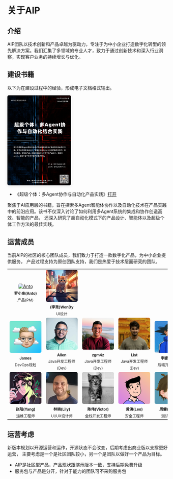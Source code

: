 # 关于AIP

## 介绍

AIP团队以技术创新和产品卓越为驱动力，专注于为中小企业打造数字化转型的领先解决方案。我们汇集了多领域的专业人才，致力于通过创新技术和深入行业洞察，实现客户业务的持续增长与优化。

## 建设书籍

以下为在建设过程中的经验，形成电子文档格式输出。

<!-- <img src="/book/book-cover.png" style="
    width: 200px;
    border-radius: 5px;
    box-shadow: 0 2px 12px 0 rgba(0,0,0,.1);
">

- 《中小团队数字中台产品建设实践》[打开](http://alinesno-book.linesno.com/book/)

关于数字化转型的实战指南，旨在帮助中小微企业团队打造中台产品，提升企业的竞争力。书籍从19年设计alinesno-cloud开源项目的第一版本建设开始进行记录编写，
整个产品输出过程大概是建设初版本到产品化运营差不多3年。

--- -->

<img src="/book/book-cover_2.png" style="
    width: 200px;
    border-radius: 5px;
    box-shadow: 0 2px 12px 0 rgba(0,0,0,.1);
">

- 《超级个体：多Agent协作与自动化产品实践》[打开](http://alinesno-agent.linesno.com/book/)

聚焦于AI应用层的书籍，旨在探索多Agent智能体协作以及自动化技术在产品实践中的前沿应用。该书不仅深入讨论了如何利用多Agent系统的集成和协作创造高效、智能的产品，
还深入研究了超自动化模式下的产品设计、智能体以及超级个体工作方法的最佳实践。

## 运营成员

当前AIP的社区的核心团队成员，我们致力于打造一款数字化产品，为中小企业提供服务， 产品过程支持为原创团队支持，我们是热爱于技术层面研究的团队。


<table class="contributor-table">
   <tbody>
      <tr>
         <td align="center">
            <a href="https://github.com/alinesno-infrastructure">
               <img src="https://avatars.githubusercontent.com/u/9816972?v=4" width="100px;" style="border-radius:5px;max-width:none !important" alt="Anto" />
            </a>
            <br />
            <sub>
               <b>罗小东(Anto)</b>
            </sub>
            <br />
            <sub>产品(PM)</sub>
         </td>
         <td align="center">
            <a href="https://github.com/alinesno-infrastructure">
               <img src="/assets/avatars/team-2.png" width="100px;" style="border-radius:5px;max-width:none !important" alt="WenDy" />
            </a>
            <br />
            <sub>
               <b>(李秀)WenDy</b>
            </sub>
            <br />
            <sub>UI设计</sub>
         </td>
      </tr>
      <tr>
         <td align="center">
            <a href="https://github.com/alinesno-infrastructure">
               <img src="/assets/avatars/team-3.png" width="100px;" style="border-radius:5px;max-width:none !important" alt="James" />
            </a>
            <br />
            <sub>
               <b>James</b>
            </sub>
            <br />
            <sub>DevOps规划</sub>
         </td>
         <td align="center">
            <a href="https://github.com/alinesno-infrastructure">
               <img src="/assets/avatars/team-4.jpeg" width="100px;" style="border-radius:5px;max-width:none !important" alt="Allen" />
            </a>
            <br />
            <sub>
               <b>Allen</b>
            </sub>
            <br />
            <sub>Java开发工程师(Dev)</sub>
         </td>
         <td align="center">
            <a href="https://github.com/alinesno-infrastructure">
               <img src="/assets/avatars/team-5.jpeg" width="100px;" style="border-radius:5px;max-width:none !important" alt="zgm4z" />
            </a>
            <br />
            <sub>
               <b>zgm4z</b>
            </sub>
            <br />
            <sub>Java开发工程师(Dev)</sub>
         </td>
         <td align="center">
            <a href="https://github.com/alinesno-infrastructure">
               <img src="/assets/avatars/team-6.png" width="100px;" style="border-radius:5px;max-width:none !important" alt="List" />
            </a>
            <br />
            <sub>
               <b>List</b>
            </sub>
            <br />
            <sub>Java开发工程师(Dev)</sub>
         </td>
         <td align="center">
            <a href="https://github.com/alinesno-infrastructure">
               <img src="/assets/avatars/team-17.jpeg" width="100px;" style="border-radius:5px;max-width:none !important" alt="李娜(Allen)" />
            </a>
            <br />
            <sub>
               <b>李娜(Allen)</b>
            </sub>
            <br />
            <sub>后端开发工程师</sub>
         </td>
         <td align="center">
            <a href="https://github.com/alinesno-infrastructure">
               <img src="/assets/avatars/team-8.jpeg" width="100px;" style="border-radius:5px;max-width:none !important" alt="王磊(Levi)" />
            </a>
            <br />
            <sub>
               <b>王磊(Levi)</b>
            </sub>
            <br />
            <sub>数据开发工程师</sub>
         </td>
         <td align="center">
            <a href="https://github.com/alinesno-infrastructure">
               <img src="/assets/avatars/team-10.jpeg" width="100px;" style="border-radius:5px;max-width:none !important" alt="张婷(Tina)" />
            </a>
            <br />
            <sub>
               <b>张婷(Tina)</b>
            </sub>
            <br />
            <sub>智能服务工程师</sub>
         </td>
         <td align="center">
            <a href="https://github.com/alinesno-infrastructure">
               <img src="/assets/avatars/team-9.jpeg" width="100px;" style="border-radius:5px;max-width:none !important" alt="梁明树(Nina)" />
            </a>
            <br />
            <sub>
               <b>梁明树(Nina)</b>
            </sub>
            <br />
            <sub>前端开发工程师</sub>
         </td>
      </tr>
      <tr>
         <td align="center">
            <a href="https://github.com/alinesno-infrastructure">
               <img src="/assets/avatars/team-11.jpeg" width="100px;" style="border-radius:5px;max-width:none !important" alt="赵阳(Yang)" />
            </a>
            <br />
            <sub>
               <b>赵阳(Yang)</b>
            </sub>
            <br />
            <sub>运维工程师</sub>
         </td>
         <td align="center">
            <a href="https://github.com/alinesno-infrastructure">
               <img src="/assets/avatars/team-12.jpeg" width="100px;" style="border-radius:5px;max-width:none !important" alt="林晓(Lily)" />
            </a>
            <br />
            <sub>
               <b>林晓(Lily)</b>
            </sub>
            <br />
            <sub>UI/UX设计师</sub>
         </td>
         <td align="center">
            <a href="https://github.com/alinesno-infrastructure">
               <img src="/assets/avatars/team-13.jpeg" width="100px;" style="border-radius:5px;max-width:none !important" alt="陈伟(Victor)" />
            </a>
            <br />
            <sub>
               <b>陈伟(Victor)</b>
            </sub>
            <br />
            <sub>全栈开发工程师</sub>
         </td>
         <td align="center">
            <a href="https://github.com/alinesno-infrastructure">
               <img src="/assets/avatars/team-14.png" width="100px;" style="border-radius:5px;max-width:none !important" alt="黄涛(Leo)" />
            </a>
            <br />
            <sub>
               <b>黄涛(Leo)</b>
            </sub>
            <br />
            <sub>安全工程师</sub>
         </td>
         <td align="center">
            <a href="https://github.com/alinesno-infrastructure">
               <img src="/assets/avatars/team-18.jpeg" width="100px;" style="border-radius:5px;max-width:none !important" alt="周健(James)" />
            </a>
            <br />
            <sub>
               <b>周健(James)</b>
            </sub>
            <br />
            <sub>测试工程师</sub>
         </td>
         <td align="center">
            <a href="https://github.com/alinesno-infrastructure">
               <img src="/assets/avatars/team-19.jpeg" width="100px;" style="border-radius:5px;max-width:none !important" alt="李伟(Michael)" />
            </a>
            <br />
            <sub>
               <b>李伟(Michael)</b>
            </sub>
            <br />
            <sub>系统架构师</sub>
         </td>
         <td align="center">
            <a href="https://github.com/alinesno-infrastructure">
               <img src="/assets/avatars/team-20.png" width="100px;" style="border-radius:5px;max-width:none !important" alt="王明(AllenQin)" />
            </a>
            <br />
            <sub>
               <b>王明(AllenQin)</b>
            </sub>
            <br />
            <sub>技术架构师</sub>
         </td>
      </tr>
   </tbody>
</table>

## 运营考虑

新版本规划以开源运营和运作，开源状态不会改变，后期考虑出商业版以支撑更好运营，
主要考虑是一个是社区团队较小，另一个是团队以做好一个产品为目标。

- AIP是社区型产品，产品现状跟演示版本一致，支持后期免费升级
- 服务包与产品是分开，针对于能力的团队可不采购服务包


